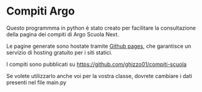 # Compiti Argo

Questo programmma in python è stato creato per facilitare la consultazione della
pagina dei compiti di Argo Scuola Next.

Le pagine generate sono hostate tramite [Github pages](https://pages.github.com/),
che garantisce un servizio di hosting gratuito per i siti statici.

I compiti sono pubblicati su https://github.com/ghizzo01/compiti-scuola

Se volete utilizzarlo anche voi per la vostra classe,
dovrete cambiare i dati presenti nel file main.py
